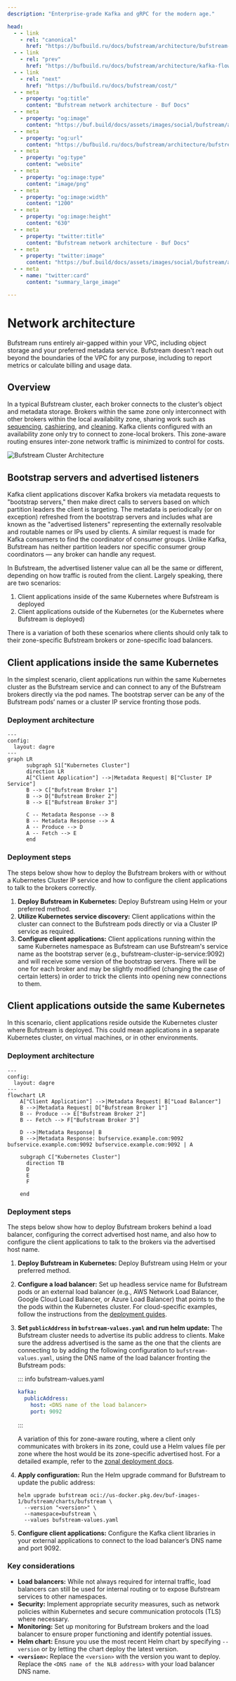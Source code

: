 ```yaml
---
description: "Enterprise-grade Kafka and gRPC for the modern age."

head:
  - - link
    - rel: "canonical"
      href: "https://bufbuild.ru/docs/bufstream/architecture/bufstream-network-deployment-guide/"
  - - link
    - rel: "prev"
      href: "https://bufbuild.ru/docs/bufstream/architecture/kafka-flow/"
  - - link
    - rel: "next"
      href: "https://bufbuild.ru/docs/bufstream/cost/"
  - - meta
    - property: "og:title"
      content: "Bufstream network architecture - Buf Docs"
  - - meta
    - property: "og:image"
      content: "https://buf.build/docs/assets/images/social/bufstream/architecture/bufstream-network-deployment-guide.png"
  - - meta
    - property: "og:url"
      content: "https://bufbuild.ru/docs/bufstream/architecture/bufstream-network-deployment-guide/"
  - - meta
    - property: "og:type"
      content: "website"
  - - meta
    - property: "og:image:type"
      content: "image/png"
  - - meta
    - property: "og:image:width"
      content: "1200"
  - - meta
    - property: "og:image:height"
      content: "630"
  - - meta
    - property: "twitter:title"
      content: "Bufstream network architecture - Buf Docs"
  - - meta
    - property: "twitter:image"
      content: "https://buf.build/docs/assets/images/social/bufstream/architecture/bufstream-network-deployment-guide.png"
  - - meta
    - name: "twitter:card"
      content: "summary_large_image"

---
```


# Network architecture

Bufstream runs entirely air-gapped within your VPC, including object storage and your preferred metadata service. Bufstream doesn't reach out beyond the boundaries of the VPC for any purpose, including to report metrics or calculate billing and usage data.

## Overview

In a typical Bufstream cluster, each broker connects to the cluster’s object and metadata storage. Brokers within the same zone only interconnect with other brokers within the local availability zone, sharing work such as [sequencing](../kafka-flow/#produce-data-flow), [cashiering](../kafka-flow/#produce-data-flow), and [cleaning](../kafka-flow/#vacuum). Kafka clients configured with an availability zone only try to connect to zone-local brokers. This zone-aware routing ensures inter-zone network traffic is minimized to control for costs.

![Bufstream Cluster Architecture](../../../images/bufstream/architecture/cluster-arch.svg)

## Bootstrap servers and advertised listeners

Kafka client applications discover Kafka brokers via metadata requests to "bootstrap servers," then make direct calls to servers based on which partition leaders the client is targeting. The metadata is periodically (or on exception) refreshed from the bootstrap servers and includes what are known as the "advertised listeners" representing the externally resolvable and routable names or IPs used by clients. A similar request is made for Kafka consumers to find the coordinator of consumer groups. Unlike Kafka, Bufstream has neither partition leaders nor specific consumer group coordinators — any broker can handle any request.

In Bufstream, the advertised listener value can all be the same or different, depending on how traffic is routed from the client. Largely speaking, there are two scenarios:

1.  Client applications inside of the same Kubernetes where Bufstream is deployed
2.  Client applications outside of the Kubernetes (or the Kubernetes where Bufstream is deployed)

There is a variation of both these scenarios where clients should only talk to their zone-specific Bufstream brokers or zone-specific load balancers.

## Client applications inside the same Kubernetes

In the simplest scenario, client applications run within the same Kubernetes cluster as the Bufstream service and can connect to any of the Bufstream brokers directly via the pod names. The bootstrap server can be any of the Bufstream pods’ names or a cluster IP service fronting those pods.

### Deployment architecture

```
---
config:
  layout: dagre
---
graph LR
      subgraph S1["Kubernetes Cluster"]
      direction LR
      A["Client Application"] -->|Metadata Request| B["Cluster IP Service"]
      B --> C["Bufstream Broker 1"]
      B --> D["Bufstream Broker 2"]
      B --> E["Bufstream Broker 3"]

      C -- Metadata Response --> B
      B -- Metadata Response --> A
      A -- Produce --> D
      A -- Fetch --> E
      end
```

### Deployment steps

The steps below show how to deploy the Bufstream brokers with or without a Kubernetes Cluster IP service and how to configure the client applications to talk to the brokers correctly.

1.  **Deploy Bufstream in Kubernetes:** Deploy Bufstream using Helm or your preferred method.
2.  **Utilize Kubernetes service discovery:** Client applications within the cluster can connect to the Bufstream pods directly or via a Cluster IP service as required.
3.  **Configure client applications:** Client applications running within the same Kubernetes namespace as Bufstream can use Bufstream's service name as the bootstrap server (e.g., bufstream-cluster-ip-service:9092) and will receive some version of the bootstrap servers. There will be one for each broker and may be slightly modified (changing the case of certain letters) in order to trick the clients into opening new connections to them.

## Client applications outside the same Kubernetes

In this scenario, client applications reside outside the Kubernetes cluster where Bufstream is deployed. This could mean applications in a separate Kubernetes cluster, on virtual machines, or in other environments.

### Deployment architecture

```
---
config:
  layout: dagre
---
flowchart LR
    A["Client Application"] -->|Metadata Request| B["Load Balancer"]
    B -->|Metadata Request| D["Bufstream Broker 1"]
    B -- Produce --> E["Bufstream Broker 2"]
    B -- Fetch --> F["Bufstream Broker 3"]

    D -->|Metadata Response| B
    B -->|Metadata Response: bufservice.example.com:9092 bufservice.example.com:9092 bufservice.example.com:9092 | A

    subgraph C["Kubernetes Cluster"]
      direction TB
      D
      E
      F

    end
```

### Deployment steps

The steps below show how to deploy Bufstream brokers behind a load balancer, configuring the correct advertised host name, and also how to configure the client applications to talk to the brokers via the advertised host name.

1.  **Deploy Bufstream in Kubernetes:** Deploy Bufstream using Helm or your preferred method.
2.  **Configure a load balancer:** Set up headless service name for Bufstream pods or an external load balancer (e.g., AWS Network Load Balancer, Google Cloud Load Balancer, or Azure Load Balancer) that points to the the pods within the Kubernetes cluster. For cloud-specific examples, follow the instructions from the [deployment guides](../../deployment/).
3.  **Set `publicAddress` in `bufstream-values.yaml` and run helm update:** The Bufstream cluster needs to advertise its public address to clients. Make sure the address advertised is the same as the one that the clients are connecting to by adding the following configuration to `bufstream-values.yaml`, using the DNS name of the load balancer fronting the Bufstream pods:

    ::: info bufstream-values.yaml

    ```yaml
    kafka:
      publicAddress:
        host: <DNS name of the load balancer>
        port: 9092
    ```

    :::

    A variation of this for zone-aware routing, where a client only communicates with brokers in its zone, could use a Helm values file per zone where the host would be its zone-specific advertised host. For a detailed example, refer to the [zonal deployment docs](../../deployment/aws/deploy-postgres/#zonal-deployment).

4.  **Apply configuration:** Run the Helm upgrade command for Bufstream to update the public address:

    ```console
    helm upgrade bufstream oci://us-docker.pkg.dev/buf-images-1/bufstream/charts/bufstream \
      --version "<version>" \
      --namespace=bufstream \
      --values bufstream-values.yaml
    ```

5.  **Configure client applications:** Configure the Kafka client libraries in your external applications to connect to the load balancer’s DNS name and port 9092.

### Key considerations

- **Load balancers:** While not always required for internal traffic, load balancers can still be used for internal routing or to expose Bufstream services to other namespaces.
- **Security:** Implement appropriate security measures, such as network policies within Kubernetes and secure communication protocols (TLS) where necessary.
- **Monitoring:** Set up monitoring for Bufstream brokers and the load balancer to ensure proper functioning and identify potential issues.
- **Helm chart:** Ensure you use the most recent Helm chart by specifying `--version` or by letting the chart deploy the latest version.
- **`<version>`:** Replace the `<version>` with the version you want to deploy. Replace the `<DNS name of the NLB address>` with your load balancer DNS name.
